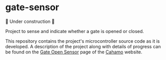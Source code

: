 # gate-sensor

🚧 Under construction 🚧

Project to sense and indicate whether a gate is opened or closed.

This repository contains the project's microcontroller source code as it is developed. A description of the project along with details of progress can be found on the [Gate Open Sensor](https://cahamo.delphidabbler.com/projects/gate-sensor/) page of the [Cahamo](https://cahamo.delphidabbler.com) website.
